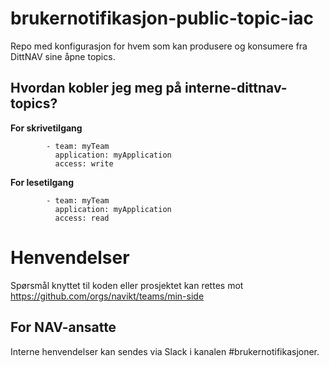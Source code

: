 # brukernotifikasjon-public-topic-iac

Repo med konfigurasjon for hvem som kan produsere og konsumere fra DittNAV sine åpne topics.

## Hvordan kobler jeg meg på interne-dittnav-topics?

**For skrivetilgang**

```
        - team: myTeam
          application: myApplication
          access: write 
```
**For lesetilgang**

```
        - team: myTeam
          application: myApplication
          access: read 
```

# Henvendelser

Spørsmål knyttet til koden eller prosjektet kan rettes mot https://github.com/orgs/navikt/teams/min-side


## For NAV-ansatte

Interne henvendelser kan sendes via Slack i kanalen #brukernotifikasjoner.
